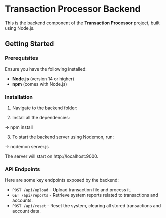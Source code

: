 # Transaction Processor Backend

This is the backend component of the **Transaction Processor** project, built using Node.js.

## Getting Started

### Prerequisites

Ensure you have the following installed:

- **Node.js** (version 14 or higher)
- **npm** (comes with Node.js)

### Installation

1. Navigate to the backend folder:

2. Install all the dependencies:

-> npm install

3. To start the backend server using Nodemon, run:

-> nodemon server.js

The server will start on http://localhost:9000.

### API Endpoints

Here are some key endpoints exposed by the backend:

- `POST /api/upload` - Upload transaction file and process it.
- `GET /api/reports` - Retrieve system reports related to transactions and accounts.
- `POST /api/reset` - Reset the system, clearing all stored transactions and account data.

